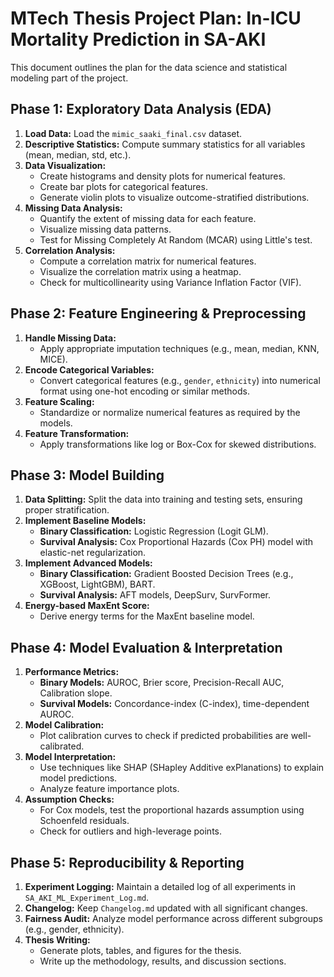 # MTech Thesis Project Plan: In-ICU Mortality Prediction in SA-AKI

This document outlines the plan for the data science and statistical modeling part of the project.

## Phase 1: Exploratory Data Analysis (EDA)

1.  **Load Data:** Load the `mimic_saaki_final.csv` dataset.
2.  **Descriptive Statistics:** Compute summary statistics for all variables (mean, median, std, etc.).
3.  **Data Visualization:**
    *   Create histograms and density plots for numerical features.
    *   Create bar plots for categorical features.
    *   Generate violin plots to visualize outcome-stratified distributions.
4.  **Missing Data Analysis:**
    *   Quantify the extent of missing data for each feature.
    *   Visualize missing data patterns.
    *   Test for Missing Completely At Random (MCAR) using Little's test.
5.  **Correlation Analysis:**
    *   Compute a correlation matrix for numerical features.
    *   Visualize the correlation matrix using a heatmap.
    *   Check for multicollinearity using Variance Inflation Factor (VIF).

## Phase 2: Feature Engineering & Preprocessing

1.  **Handle Missing Data:**
    *   Apply appropriate imputation techniques (e.g., mean, median, KNN, MICE).
2.  **Encode Categorical Variables:**
    *   Convert categorical features (e.g., `gender`, `ethnicity`) into numerical format using one-hot encoding or similar methods.
3.  **Feature Scaling:**
    *   Standardize or normalize numerical features as required by the models.
4.  **Feature Transformation:**
    *   Apply transformations like log or Box-Cox for skewed distributions.

## Phase 3: Model Building

1.  **Data Splitting:** Split the data into training and testing sets, ensuring proper stratification.
2.  **Implement Baseline Models:**
    *   **Binary Classification:** Logistic Regression (Logit GLM).
    *   **Survival Analysis:** Cox Proportional Hazards (Cox PH) model with elastic-net regularization.
3.  **Implement Advanced Models:**
    *   **Binary Classification:** Gradient Boosted Decision Trees (e.g., XGBoost, LightGBM), BART.
    *   **Survival Analysis:** AFT models, DeepSurv, SurvFormer.
4.  **Energy-based MaxEnt Score:**
    *   Derive energy terms for the MaxEnt baseline model.

## Phase 4: Model Evaluation & Interpretation

1.  **Performance Metrics:**
    *   **Binary Models:** AUROC, Brier score, Precision-Recall AUC, Calibration slope.
    *   **Survival Models:** Concordance-index (C-index), time-dependent AUROC.
2.  **Model Calibration:**
    *   Plot calibration curves to check if predicted probabilities are well-calibrated.
3.  **Model Interpretation:**
    *   Use techniques like SHAP (SHapley Additive exPlanations) to explain model predictions.
    *   Analyze feature importance plots.
4.  **Assumption Checks:**
    *   For Cox models, test the proportional hazards assumption using Schoenfeld residuals.
    *   Check for outliers and high-leverage points.

## Phase 5: Reproducibility & Reporting

1.  **Experiment Logging:** Maintain a detailed log of all experiments in `SA_AKI_ML_Experiment_Log.md`.
2.  **Changelog:** Keep `Changelog.md` updated with all significant changes.
3.  **Fairness Audit:** Analyze model performance across different subgroups (e.g., gender, ethnicity).
4.  **Thesis Writing:**
    *   Generate plots, tables, and figures for the thesis.
    *   Write up the methodology, results, and discussion sections.
